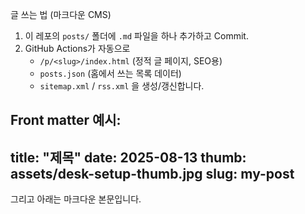 글 쓰는 법 (마크다운 CMS)
1) 이 레포의 `posts/` 폴더에 `.md` 파일을 하나 추가하고 Commit.
2) GitHub Actions가 자동으로
   - `/p/<slug>/index.html` (정적 글 페이지, SEO용)
   - `posts.json` (홈에서 쓰는 목록 데이터)
   - `sitemap.xml` / `rss.xml`
   을 생성/갱신합니다.

Front matter 예시:
---
title: "제목"
date: 2025-08-13
thumb: assets/desk-setup-thumb.jpg
slug: my-post
---
그리고 아래는 마크다운 본문입니다.
